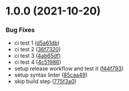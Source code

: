 # 1.0.0 (2021-10-20)


### Bug Fixes

* ci test 1 ([d5a61db](https://github.com/ityreh/mkreadme/commit/d5a61dbc4d7bcecaf171f25eefc8bd1431a7c3c3))
* ci test 2 ([36f7320](https://github.com/ityreh/mkreadme/commit/36f732094d133d1f668175560e7fefc39fed16ea))
* ci test 3 ([4ab65df](https://github.com/ityreh/mkreadme/commit/4ab65dff3a57f30d3e41689bb558821e265e70f8))
* ci test 4 ([4c51986](https://github.com/ityreh/mkreadme/commit/4c51986f2586bd6f82e56044757684332b161bd3))
* setup release workflow and test it ([f44f793](https://github.com/ityreh/mkreadme/commit/f44f793ac971accedd7e689f04f9338089ed91b8))
* setup syntax linter ([85caa49](https://github.com/ityreh/mkreadme/commit/85caa49109b6ce6a1c8fd674d0b0e36094678ace))
* skip build step ([775f3a0](https://github.com/ityreh/mkreadme/commit/775f3a038a897860acb95cd27be497e68f4b4712))

